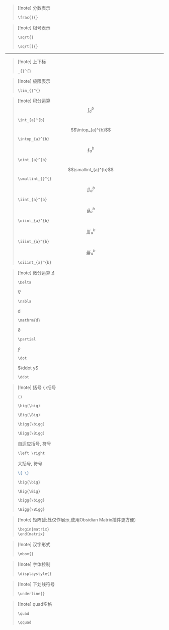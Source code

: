 
> [!note] 分数表示
> ```md
> \frac{}{}
>```

> [!note] 根号表示
> ```md
> \sqrt{}
>```
> ```md
> \sqrt[]{}
>```

---
> [!note] 上下标
> ```
> _{}^{}
> ```

> [!note] 极限表示
> ```
> \lim_{}^{}
> ```

> [!note] 积分运算
>$$\int_{a}^{b}$$
> ```md
> \int_{a}^{b}
>```
>$$\intop_{a}^{b}$$
> ```md
> \intop_{a}^{b}
>```
>$$\oint_{a}^{b}$$
> ```md
> \oint_{a}^{b}
>```
>$$\smallint_{a}^{b}$$
> ```md
> \smallint_{}^{}
>```
>$$\iint_{a}^{b}$$
> ```md
> \iint_{a}^{b}
>```
>$$\oiint_{a}^{b}$$
> ```md
> \oiint_{a}^{b}
>```
>$$\iiint_{a}^{b}$$
> ```md
> \iiint_{a}^{b}
>```
>$$\oiiint_{a}^{b}$$
> ```md
> \oiiint_{a}^{b}
>```




> [!note] 微分运算
> $\Delta$
> ```md
> \Delta
> ```
> $\nabla$
> ```md
> \nabla
> ```
> $\mathrm{d}$
> ```md
> \mathrm{d}
> ```
> $\partial$
> ```md
> \partial
> ```
> $\dot y$
> ```md
> \dot
> ```
> $\ddot y$
> ```md
> \ddot
> ```


> [!note] 括号
>小括号
>```md
>()
>```
>```md
>\big(\big)
>```
>```md
>\Big(\Big)
>```
>```md
>\bigg(\bigg)
>```
>```md
>\Bigg(\Bigg)
>```
> 自适应括号, 符号
>```md
>\left \right
>```
>大括号, 符号
>
>```md
>\{ \}
>```
>```md
>\big{\big}
>```
>```md
>\Big{\Big}
>```
>```md
>\bigg{\bigg}
>```
>```md
>\Bigg{\Bigg}
>```


> [!note] 矩阵(此处仅作展示,使用Obsidian Matrix插件更方便)
>```md
>\begin{matrix}
>\end{matrix}
>```


> [!note] 汉字形式
>
>```md
>\mbox{}
>```

> [!note] 字体控制
>
>```md
>\displaystyle{}
>```

> [!note] 下划线符号
>
>```md
>\underline{}
>```

> [!note] quad空格
>```md
>\quad
>```
>```md
>\qquad
>```




